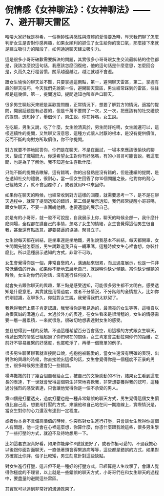 # 倪情感《女神聊法》：《女神聊法》——7、避开聊天雷区

哈喽大家好我是林希，一個極帥性與感性與液體的愛情要及時，昨天我們聊了怎麼判斷女生是否對你感興趣，如果女順利的抓住了女生給你的窗口氣，那麼接下來就是建立吸引力的階段了，如何通過聊天建立吸引力。

這是很多小哥哥破歉需要解決的問題，其實很多小哥哥跟女生交流最糾結的往往都是，我該怎麼說這句話，我應該怎麼回復他，他的這句話是什麼意思，怎麼回合是，久而久之行程習慣，關系越遼越江，越江就越不會遼。

跟女生愉快的聊天並不難，只要掌握這兩點，第一，避開聊天雷區，第二，掌握有趣的聊天技巧，今天我們先說第一個，避開聊天雷區，男生經常踩到的雷區，往往都是這幾個，第一，提問透知，提問透知也叫查戶口聊天。

很多男生聊起天來總是喜歡提問題，正常情況下，想要了解對方的情況，適當的提問，開展話題是有必要的，但是千萬不要問了一次，又一次，把應該有的社交禮貌的提問，透知掉了，舉個例子，男生說，你在幹嗎，女生說。

在吃飯，男生又說，吃了什麼，女生說清真於，男生問好吃嗎，女生說還可以，這樣連續性的提問，又無聊又沒意思，這種方式讓人討厭的根本，是沒有提供價值，反而不斷的向對方所取價值，你不停提問。

對方就要不停地回答你，你們是在聊天，不是在面試，一場本來應該很愉快的聊天，變成了職場問大，你還希望女生對你有好感嗎，有的小哥哥可能會說，我這麼問，也是為了了解他，我不知道女生喜歡什麼。

只能不斷的提問去瞭解，這有錯嗎，你的出發點是沒有錯的，但是連續的提問，是在透知社交的禮貌，很耐心，當一個女生回答了你10個問題之後，他對你的耐心已經結束了，就不會回覆你了，或者就用N-O來回你。

如果你在聊天的時候，也經常收到對方這樣的回覆，就需要思考一下，是不是在聊天過程中，就算了提問透知的錯誤，第二個是展示透知，我們經常提醒小哥哥嗎，跟女生聊天，不要一直圍繞他轉，也要適當的展示自己。

於是有的小哥哥，就一發不可說是，自我展示上你，聊天的時候全部一，我什麼什麼開場，全程都在講自己的事情，忽略了女生的情緒，女生會覺得這個男生很自我，甚至還有點故意，卻要裝逼的協議，聚哥立子。

女生說每天都在糾結，是坐車還是坐地鐵，男生說我基本不糾結，每天都開車，女生問問先號怎麼辦，男生說難道我只有一輛車嗎，這種時候女生心裡會想，你裝什麼比，所以這種展示透知的方式，非常不可取。

女生會覺得你是一個，非常自戀的人，溝通起來很累，而且過度展示，也是一件非常低價值的行為，如果你不斷地去展示自己，就說明你缺少傾聽，當你缺少傾聽的時候，女生對你們的對話，沒有進行任何投入。

就會失去跟你聊天的興趣，第三點是感受透知，可能很多男生都不太明白，感受透知是什麼意思，其實就是用情過度，或者不分情況，不分階段的全情投入，比如你們剛認識，沒聊多久，你就對女生說，我覺得我們太默契了。

我覺得我們上輩子肯定認識，我覺得你是我見過的，最漂亮的女生等等，這種自以為很真誠的溝通方式，太過於外方的表達，在女生看來是很滑稽的，女生的情感需要一層一層累積，一來就很急，很破切地想表達對女生的感受。

並且想得到一樣的反饋，不過這種希望百分百會落空，用這樣的方式跟女生聊天，傳遞出來的情感已經超過了你們現在的關係，女生肯定會主動拉開你們的距離，之前好不容易維繫的好感度，也擺乾淨了，再舉一個簡單的例子。

很多男生聊著聊著就直接開口說，抱抱抱被親愛的，當女生還沒有明確的表現，出對你的興趣的時候，你直接說出這樣的話，女生會覺得你是一個極度不正景的男生，很多時候男生還會犯一些錯誤。

楊洋撒撒的打了幾百個自發給女生，被自己的文筆感動的不行，結果女生看到這麼長的表達，下一世就會覺得這個男生非常地喜歡我，非常想要獲得我的認可，這種過分強烈的感受表達，只會讓他覺得你是一個不承受的男人。

第四個是打壓透支，過度打壓也是一種非常錯誤的聊天方式，男生覺得這個女生價值比自己高，想要用打壓的方式，來讓他和自己站在同一期跑線上，實際情況是，當女生對你的心力還沒有達到一定程度。

或者你本身不具備高價值的時候，你突然對女生進行打壓，只會讓女生覺得你這個人有問題，他一定會在心裡這麼想，你算什麼，你憑什麼跟我說這些，很多男生學了一些打壓的方式，就迫不及待地想用一下。

比如這套衣服真好看，如果你能穿件S號就更好了，或者你挺可愛的，不過我擔心以後跟你面對面聊天，一直低著頭會得緊追病等等，這些都是錯誤的方式，如果對方確實比你胖，個子比較矮，男生刻意針對這些缺點。

對女生進行打壓，這非但不是一種好的打壓方式，已經算是人生攻擊了，會讓人覺得你極度的不理冒，以上就是一些錯誤的聊天方式，小哥哥們在和女生聊天的過程中，要盡量的避開這些雷區。

其實就可以達到非常好的溝通效果了。
